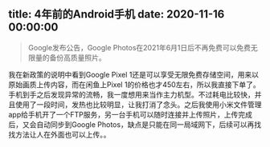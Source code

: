 title: 4年前的Android手机
date: 2020-11-16 00:00:00
---
> Google发布公告，Google Photos在2021年6月1日后不再免费可以免费无限量的备份高质量照片。

我在新政策的说明中看到Google Pixel 1还是可以享受无限免费存储空间，用来以原始画质上传内容，而在闲鱼上Pixel 1的价格也才450左右，所以我直接下单了。
手机到手之后发现异常的流畅，我一度想用来当作主力机型。不过耗电比较快，并且使用了一段时间，发热也比较明显，让我打消了念头。之后我使用小米文件管理app给手机开了一个FTP服务，另一台手机可以随时连接并上传照片，上传完成后，又会自动同步到Google Photos，缺点是只能在同一局域网下，后续可以再找找方法让人在外面也可以上传。。
